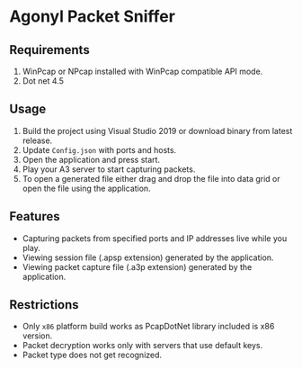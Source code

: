 # Agonyl Packet Sniffer

Requirements
------------
1. WinPcap or NPcap installed with WinPcap compatible API mode.
2. Dot net 4.5

Usage
------
1. Build the project using Visual Studio 2019 or download binary from latest release.
2. Update `Config.json` with ports and hosts.
3. Open the application and press start.
4. Play your A3 server to start capturing packets.
5. To open a generated file either drag and drop the file into data grid or open the file using the application.

Features
--------
* Capturing packets from specified ports and IP addresses live while you play.
* Viewing session file (.apsp extension) generated by the application.
* Viewing packet capture file (.a3p extension) generated by the application.

Restrictions
-------------
* Only `x86` platform build works as PcapDotNet library included is x86 version.
* Packet decryption works only with servers that use default keys.
* Packet type does not get recognized.
